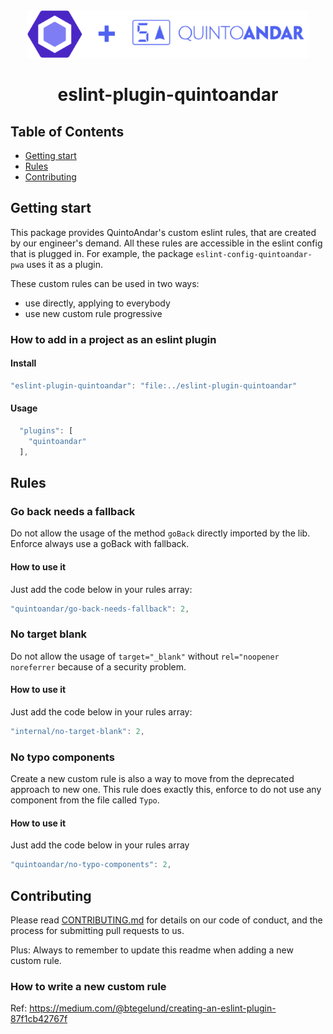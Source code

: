 <div align="center">
  <img width="450" height="76" vspace="" hspace="25" src="https://github.com/quintoandar/eslint-config-quintoandar/blob/master/eslint-config-quintoandar.png?raw=true">
  <h1>eslint-plugin-quintoandar</h1>
</div>

## Table of Contents

* [Getting start](#getting-start)
* [Rules](#rules)
* [Contributing](#contributing)

## Getting start

This package provides QuintoAndar's custom eslint rules, that are created by our engineer's demand.
All these rules are accessible in the eslint config that is plugged in. For example, the package `eslint-config-quintoandar-pwa` uses it as a plugin.

These custom rules can be used in two ways:

- use directly, applying to everybody
- use new custom rule progressive


### How to add in a project as an eslint plugin

#### Install

```js
"eslint-plugin-quintoandar": "file:../eslint-plugin-quintoandar"
```

#### Usage

```js
  "plugins": [
    "quintoandar"
  ],
```

## Rules

### Go back needs a fallback

Do not allow the usage of the method `goBack` directly imported by the lib. Enforce always use a goBack with fallback.

#### How to use it

Just add the code below in your rules array:

```js
"quintoandar/go-back-needs-fallback": 2,
```

### No target blank

Do not allow the usage of `target="_blank"` without `rel="noopener noreferrer` because of a security problem.

#### How to use it

Just add the code below in your rules array:

```js
"internal/no-target-blank": 2,
```

### No typo components

Create a new custom rule is also a way to move from the deprecated approach to new one. This rule does exactly this, enforce to do not use any component from the file called `Typo`.

#### How to use it

Just add the code below in your rules array

```js
"quintoandar/no-typo-components": 2,
```

## Contributing

Please read [CONTRIBUTING.md](../CONTRIBUTING.md) for details on our code of conduct, and the process for submitting pull requests to us.

Plus: Always to remember to update this readme when adding a new custom rule.

### How to write a new custom rule

Ref: https://medium.com/@btegelund/creating-an-eslint-plugin-87f1cb42767f
